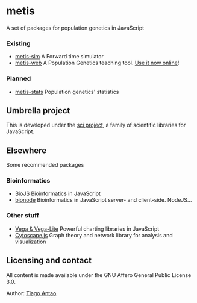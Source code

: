 # metis

A set of packages for population genetics in JavaScript

### Existing

- [metis-sim](https://github.com/tiagoantao/metis-sim) A Forward time simulator
- [metis-web](https://github.com/tiagoantao/metis-web) A Population Genetics teaching tool. [Use it now online](http://tiago.org/sim)!


### Planned

- [metis-stats](https://github.com/tiagoantao/metis-stats) Population genetics' statistics


## Umbrella project

This is developed under the [sci project](https://github.com/tiagoantao/sci), a family of
scientific libraries for JavaScript.

## Elsewhere

Some recommended packages

### Bioinformatics

- [BioJS](https://biojs.net) Bioinformatics in JavaScript
- [bionode](https://bionode.io) Bioinformatics in JavaScript server- and client-side. NodeJS...

### Other stuff

- [Vega & Vega-Lite](https://vega.github.io) Powerful charting libraries in JavaScript
- [Cytoscape.js](https://js.cytoscape.org) Graph theory and network library for analysis and visualization


## Licensing and contact

All content is made available under the GNU Affero General Public License 3.0.

Author: [Tiago Antao](https://tiago.org)
